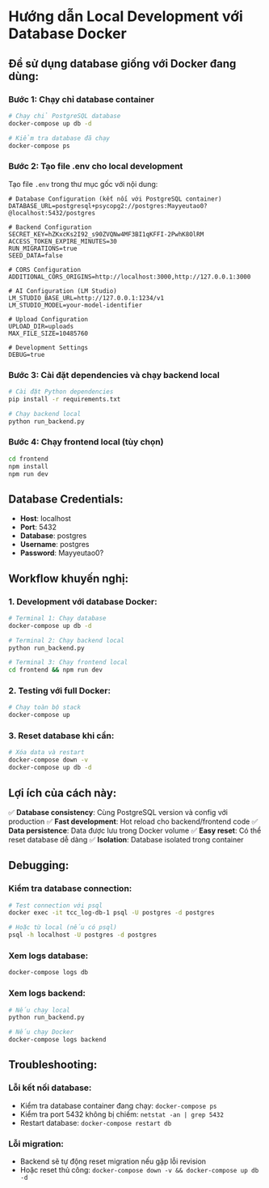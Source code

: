 # Hướng dẫn Local Development với Database Docker

## Để sử dụng database giống với Docker đang dùng:

### Bước 1: Chạy chỉ database container
```bash
# Chạy chỉ PostgreSQL database
docker-compose up db -d

# Kiểm tra database đã chạy
docker-compose ps
```

### Bước 2: Tạo file .env cho local development
Tạo file `.env` trong thư mục gốc với nội dung:
```env
# Database Configuration (kết nối với PostgreSQL container)
DATABASE_URL=postgresql+psycopg2://postgres:Mayyeutao0?@localhost:5432/postgres

# Backend Configuration
SECRET_KEY=hZKxcKs2I92_s90ZVQNw4MF3BI1qKFFI-2PwhK8OlRM
ACCESS_TOKEN_EXPIRE_MINUTES=30
RUN_MIGRATIONS=true
SEED_DATA=false

# CORS Configuration
ADDITIONAL_CORS_ORIGINS=http://localhost:3000,http://127.0.0.1:3000

# AI Configuration (LM Studio)
LM_STUDIO_BASE_URL=http://127.0.0.1:1234/v1
LM_STUDIO_MODEL=your-model-identifier

# Upload Configuration
UPLOAD_DIR=uploads
MAX_FILE_SIZE=10485760

# Development Settings
DEBUG=true
```

### Bước 3: Cài đặt dependencies và chạy backend local
```bash
# Cài đặt Python dependencies
pip install -r requirements.txt

# Chạy backend local
python run_backend.py
```

### Bước 4: Chạy frontend local (tùy chọn)
```bash
cd frontend
npm install
npm run dev
```

## Database Credentials:
- **Host**: localhost
- **Port**: 5432
- **Database**: postgres
- **Username**: postgres
- **Password**: Mayyeutao0?

## Workflow khuyến nghị:

### 1. Development với database Docker:
```bash
# Terminal 1: Chạy database
docker-compose up db -d

# Terminal 2: Chạy backend local
python run_backend.py

# Terminal 3: Chạy frontend local
cd frontend && npm run dev
```

### 2. Testing với full Docker:
```bash
# Chạy toàn bộ stack
docker-compose up
```

### 3. Reset database khi cần:
```bash
# Xóa data và restart
docker-compose down -v
docker-compose up db -d
```

## Lợi ích của cách này:

✅ **Database consistency**: Cùng PostgreSQL version và config với production
✅ **Fast development**: Hot reload cho backend/frontend code
✅ **Data persistence**: Data được lưu trong Docker volume
✅ **Easy reset**: Có thể reset database dễ dàng
✅ **Isolation**: Database isolated trong container

## Debugging:

### Kiểm tra database connection:
```bash
# Test connection với psql
docker exec -it tcc_log-db-1 psql -U postgres -d postgres

# Hoặc từ local (nếu có psql)
psql -h localhost -U postgres -d postgres
```

### Xem logs database:
```bash
docker-compose logs db
```

### Xem logs backend:
```bash
# Nếu chạy local
python run_backend.py

# Nếu chạy Docker
docker-compose logs backend
```

## Troubleshooting:

### Lỗi kết nối database:
- Kiểm tra database container đang chạy: `docker-compose ps`
- Kiểm tra port 5432 không bị chiếm: `netstat -an | grep 5432`
- Restart database: `docker-compose restart db`

### Lỗi migration:
- Backend sẽ tự động reset migration nếu gặp lỗi revision
- Hoặc reset thủ công: `docker-compose down -v && docker-compose up db -d` 